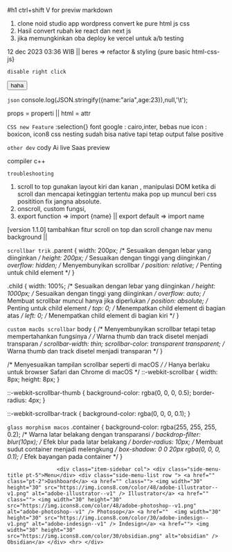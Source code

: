 


#h1 ctrl+shift V  for previw markdown
1. clone noid studio app wordpress convert ke pure html js css 
2. Hasil convert rubah ke react dan next js
3. jika memungkinkan oba deploy ke vercel untuk a/b testing

12 dec 2023  03:36 WIB  || beres => refactor & styling {pure basic html-css-js}

`disable right click`
<body oncontextmenu="return false">
    <button >haha</button>
</body>

`json`
console.log(JSON.stringify({name:"aria",age:23}),null,'\t');


props = properti || html = attr

`CSS new Feature`
:selection{}
font google : cairo,inter, bebas nue
icon : boxicon, icon8
css nesting sudah bisa native tapi tetap output false positive

`other dev`
cody Ai
live Saas preview
<!-- @import "[TOC]" {cmd="toc" depthFrom=1 depthTo=6 orderedList=false} -->

compiler c++

`troubleshooting`
1. scroll to top gunakan layout kiri dan kanan , manipulasi DOM ketika di scroll dan mencapai ketinggian tertentu maka pop up muncul beri css positition fix jangna absolute.
2. onscroll, custom fungsi, 
3. export function => import {name}     || export default =>  import name

[version 1.1.0] tambahkan fitur scroll on top dan scroll change nav menu background  || 


`scrollbar trik`
.parent {
  width: 200px; /* Sesuaikan dengan lebar yang diinginkan */
  height: 200px; /* Sesuaikan dengan tinggi yang diinginkan */
  overflow: hidden; /* Menyembunyikan scrollbar */
  position: relative; /* Penting untuk child element */
}

.child {
  width: 100%; /* Sesuaikan dengan lebar yang diinginkan */
  height: 1000px; /* Sesuaikan dengan tinggi yang diinginkan */
  overflow: auto; /* Membuat scrollbar muncul hanya jika diperlukan */
  position: absolute; /* Penting untuk child element */
  top: 0; /* Menempatkan child element di bagian atas */
  left: 0; /* Menempatkan child element di bagian kiri */
}

`custom macOs scrollbar`
body {
  /* Menyembunyikan scrollbar tetapi tetap mempertahankan fungsinya */
  /* Warna thumb dan track disetel menjadi transparan */
  scrollbar-width: thin;
  scrollbar-color: transparent transparent; /* Warna thumb dan track disetel menjadi transparan */
}

/* Menyesuaikan tampilan scrollbar seperti di macOS */
/* Hanya berlaku untuk browser Safari dan Chrome di macOS */
::-webkit-scrollbar {
  width: 8px;
  height: 8px;
}

::-webkit-scrollbar-thumb {
  background-color: rgba(0, 0, 0, 0.5);
  border-radius: 4px;
}

::-webkit-scrollbar-track {
  background-color: rgba(0, 0, 0, 0.1);
}

`glass morphism macos`
.container {
  background-color: rgba(255, 255, 255, 0.2); /* Warna latar belakang dengan transparansi */
  backdrop-filter: blur(10px); /* Efek blur pada latar belakang */
  border-radius: 10px; /* Membuat sudut container menjadi melengkung */
  box-shadow: 0 0 20px rgba(0, 0, 0, 0.1); /* Efek bayangan pada container */
}


`                <div class="item-sidebar col">
                    <div class="side-menu-title pt-5">Menu</div>
                    <div class="side-menu-list row ">
                        <a href="" class="pt-2">Dashboard</a>
                        <a href="" class="">
                            <img width="30" height="30" src="https://img.icons8.com/color/48/adobe-illustrator--v1.png"
                                alt="adobe-illustrator--v1" />
                            Illustrator</a>
                        <a href="" class="">
                            <img width="30" height="30" src="https://img.icons8.com/color/48/adobe-photoshop--v1.png"
                                alt="adobe-photoshop--v1" />
                            Photosop</a>
                        <a href="" 
                            <img width="30" height="30" src="https://img.icons8.com/color/30/adobe-indesign--v1.png"
                                alt="adobe-indesign--v1" />
                            Indesign</a>
                        <a href="">
                            <img width="30" height="30" src="https://img.icons8.com/color/30/obsidian.png" alt="obsidian" />
                            Obsidian</a>
                    </div>
                    <hr>
                </div>`